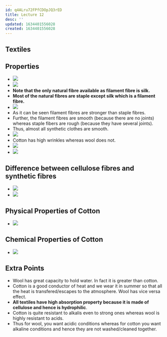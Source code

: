 ```yaml
---
id: q4ALru72FPfCDOpJQ3rED
title: Lecture 12
desc: ''
updated: 1634401556028
created: 1634401556028
---
```



## Textiles

## Properties

- ![](/assets/images/2021-10-16-21-58-52.png)
- ![](/assets/images/2021-10-16-21-59-10.png)
- **Note that the only natural fibre available as filament fibre is silk.**
- **Most of the natural fibres are staple except silk which is a filament fibre.**
- ![](/assets/images/2021-10-16-22-21-12.png)
- As it can be seen filament fibres are stronger than staple fibres.
- Further, the filament fibres are smooth (because there are no joints) whereas staple fibers are rough (because they have several joints).
- Thus, almost all synthetic clothes are smooth.
- ![](/assets/images/2021-10-16-22-23-47.png)
- Cotton has high wrinkles whereas wool does not.
- ![](/assets/images/2021-10-16-22-28-46.png)
- ![](/assets/images/2021-10-16-22-30-41.png)

## Difference between cellulose fibres and synthetic fibres

- ![](/assets/images/2021-10-16-22-36-20.png)
- ![](/assets/images/2021-10-16-22-40-32.png)

## Physical Properties of Cotton

- ![](/assets/images/2021-10-16-22-44-02.png)

## Chemical Properties of Cotton

- ![](/assets/images/2021-10-16-22-47-06.png)

## Extra Points

- Wool has great capacity to hold water. In fact it is greater than cotton.
- Cotton is a good conductor of heat and we wear it in summer so that all the heat is transfered/escapes to the atmosphere. Wool has vice versa effect.
- **All textiles have high absorption property because it is made of cellulose and hence is hydrophilic**.
- Cotton is quite resistant to alkalis even to strong ones whereas wool is highly resistant to acids.
- Thus for wool, you want acidic conditions whereas for cotton you want alkaline conditions and hence they are not washed/cleaned together.

